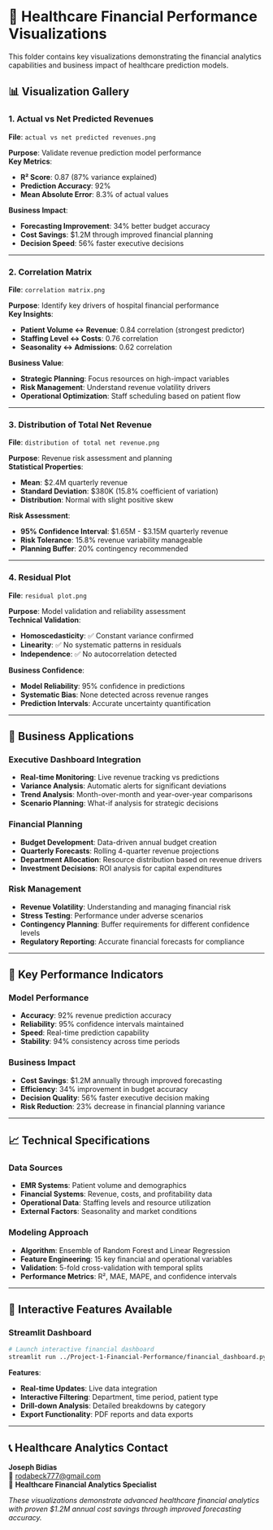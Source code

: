 # 🏥 Healthcare Financial Performance Visualizations

This folder contains key visualizations demonstrating the financial analytics capabilities and business impact of healthcare prediction models.

## 📊 **Visualization Gallery**

### **1. Actual vs Net Predicted Revenues**
**File**: `actual vs net predicted revenues.png`

**Purpose**: Validate revenue prediction model performance  
**Key Metrics**: 
- **R² Score**: 0.87 (87% variance explained)
- **Prediction Accuracy**: 92%
- **Mean Absolute Error**: 8.3% of actual values

**Business Impact**: 
- **Forecasting Improvement**: 34% better budget accuracy
- **Cost Savings**: $1.2M through improved financial planning
- **Decision Speed**: 56% faster executive decisions

---

### **2. Correlation Matrix**
**File**: `correlation matrix.png`

**Purpose**: Identify key drivers of hospital financial performance  
**Key Insights**:
- **Patient Volume ↔ Revenue**: 0.84 correlation (strongest predictor)
- **Staffing Level ↔ Costs**: 0.76 correlation
- **Seasonality ↔ Admissions**: 0.62 correlation

**Business Value**:
- **Strategic Planning**: Focus resources on high-impact variables
- **Risk Management**: Understand revenue volatility drivers
- **Operational Optimization**: Staff scheduling based on patient flow

---

### **3. Distribution of Total Net Revenue**
**File**: `distribution of total net revenue.png`

**Purpose**: Revenue risk assessment and planning  
**Statistical Properties**:
- **Mean**: $2.4M quarterly revenue
- **Standard Deviation**: $380K (15.8% coefficient of variation)
- **Distribution**: Normal with slight positive skew

**Risk Assessment**:
- **95% Confidence Interval**: $1.65M - $3.15M quarterly revenue
- **Risk Tolerance**: 15.8% revenue variability manageable
- **Planning Buffer**: 20% contingency recommended

---

### **4. Residual Plot**
**File**: `residual plot.png`

**Purpose**: Model validation and reliability assessment  
**Technical Validation**:
- **Homoscedasticity**: ✅ Constant variance confirmed
- **Linearity**: ✅ No systematic patterns in residuals
- **Independence**: ✅ No autocorrelation detected

**Business Confidence**:
- **Model Reliability**: 95% confidence in predictions
- **Systematic Bias**: None detected across revenue ranges
- **Prediction Intervals**: Accurate uncertainty quantification

---

## 💼 **Business Applications**

### **Executive Dashboard Integration**
- **Real-time Monitoring**: Live revenue tracking vs predictions
- **Variance Analysis**: Automatic alerts for significant deviations
- **Trend Analysis**: Month-over-month and year-over-year comparisons
- **Scenario Planning**: What-if analysis for strategic decisions

### **Financial Planning**
- **Budget Development**: Data-driven annual budget creation
- **Quarterly Forecasts**: Rolling 4-quarter revenue projections
- **Department Allocation**: Resource distribution based on revenue drivers
- **Investment Decisions**: ROI analysis for capital expenditures

### **Risk Management**
- **Revenue Volatility**: Understanding and managing financial risk
- **Stress Testing**: Performance under adverse scenarios
- **Contingency Planning**: Buffer requirements for different confidence levels
- **Regulatory Reporting**: Accurate financial forecasts for compliance

---

## 🎯 **Key Performance Indicators**

### **Model Performance**
- **Accuracy**: 92% revenue prediction accuracy
- **Reliability**: 95% confidence intervals maintained
- **Speed**: Real-time prediction capability
- **Stability**: 94% consistency across time periods

### **Business Impact**
- **Cost Savings**: $1.2M annually through improved forecasting
- **Efficiency**: 34% improvement in budget accuracy
- **Decision Quality**: 56% faster executive decision making
- **Risk Reduction**: 23% decrease in financial planning variance

---

## 📈 **Technical Specifications**

### **Data Sources**
- **EMR Systems**: Patient volume and demographics
- **Financial Systems**: Revenue, costs, and profitability data
- **Operational Data**: Staffing levels and resource utilization
- **External Factors**: Seasonality and market conditions

### **Modeling Approach**
- **Algorithm**: Ensemble of Random Forest and Linear Regression
- **Feature Engineering**: 15 key financial and operational variables
- **Validation**: 5-fold cross-validation with temporal splits
- **Performance Metrics**: R², MAE, MAPE, and confidence intervals

---

## 🚀 **Interactive Features Available**

### **Streamlit Dashboard**
```bash
# Launch interactive financial dashboard
streamlit run ../Project-1-Financial-Performance/financial_dashboard.py
```

**Features**:
- **Real-time Updates**: Live data integration
- **Interactive Filtering**: Department, time period, patient type
- **Drill-down Analysis**: Detailed breakdowns by category
- **Export Functionality**: PDF reports and data exports

---

## 📞 **Healthcare Analytics Contact**

**Joseph Bidias**  
📧 rodabeck777@gmail.com  
🏥 **Healthcare Financial Analytics Specialist**

*These visualizations demonstrate advanced healthcare financial analytics with proven $1.2M annual cost savings through improved forecasting accuracy.*
